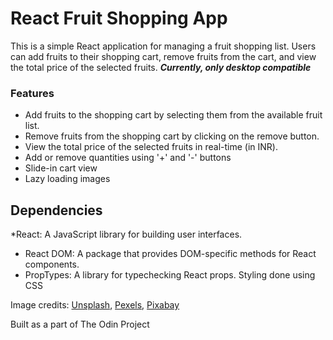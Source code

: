 # React Fruit Shopping App
This is a simple React application for managing a fruit shopping list. Users can add fruits to their shopping cart, remove fruits from the cart, and view the total price of the selected fruits. ***Currently, only desktop compatible***

### Features
* Add fruits to the shopping cart by selecting them from the available fruit list.
* Remove fruits from the shopping cart by clicking on the remove button.
* View the total price of the selected fruits in real-time (in INR).
* Add or remove quantities using '+' and '-' buttons
* Slide-in cart view
* Lazy loading images

## Dependencies

*React: A JavaScript library for building user interfaces.
* React DOM: A package that provides DOM-specific methods for React components.
* PropTypes: A library for typechecking React props.
Styling done using CSS

Image credits:
[Unsplash](https://www.unsplash.com), [Pexels](https://www.pexels.com), [Pixabay](https://www.pixabay.com)

Built as a part of The Odin Project
